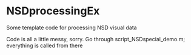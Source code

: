 # NSDprocessingEx
Some template code for processing NSD visual data

Code is all a little messy, sorry. Go through script_NSDspecial_demo.m; everything is called from there
